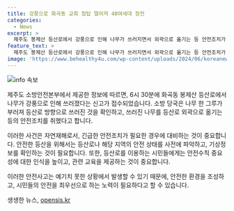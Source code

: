 ```yaml
---
title: 강풍으로 화곡동 교회 첨탑 떨어져 40여세대 정전
categories:
  - News
excerpt: >
  제주도 봉제산 등산로에서 강풍으로 인해 나무가 쓰러지면서 외곽으로 옮기는 등 안전조치가 이뤄졌습니다. 서울에서는 강한 바람으로 교회 첨탑과 나무가 쓰러지는 사고가 발생했으나 인명피해는 없었으며 4시간 30여분 만에 복구됐습니다. 교회 첨탑이 전선을 건드려 전기 공급이 끊기고, 일부 전선이 끊겨 전선에서 불꽃이 튄 사고도 발생했습니다.
feature_text: >
  제주도 봉제산 등산로에서 강풍으로 인해 나무가 쓰러지면서 외곽으로 옮기는 등 안전조치가 이뤄졌습니다. 서울에서는 강한 바람으로 교회 첨탑과 나무가 쓰러지는 사고가 발생했으나 인명피해는 없었으며 4시간 30여분 만에 복구됐습니다. 교회 첨탑이 전선을 건드려 전기 공급이 끊기고, 일부 전선이 끊겨 전선에서 불꽃이 튄 사고도 발생했습니다.
image: 'https://www.behealthy4u.com/wp-content/uploads/2024/06/koreanews.jpg'
---
```


<p><img src="https://www.behealthy4u.com/wp-content/uploads/2024/06/koreanews.jpg" alt="info 속보" /></p>

<p>제주도 소방안전본부에서 제공한 정보에 따르면, 6시 30분에 화곡동 봉제산 등산로에서 나무가 강풍으로 인해 쓰러졌다는 신고가 접수되었습니다. 소방 당국은 나무 한 그루가 부러져 등산로 방향으로 쓰러진 것을 확인하고, 쓰러진 나무를 등산로 외곽으로 옮기는 등의 안전조치를 취했다고 합니다.</p>

<p>이러한 사건은 자연재해로서, 긴급한 안전조치가 필요한 경우에 대비하는 것이 중요합니다. 안전한 등산을 위해서는 등산로나 해당 지역의 안전 상태를 사전에 파악하고, 기상정보를 확인하는 것이 필요합니다. 또한, 등산로를 이용하는 시민들에게는 안전수칙 중요성에 대한 인식을 높이고, 관련 교육을 제공하는 것이 중요합니다. </p>

<p>이러한 안전사고는 예기치 못한 상황에서 발생할 수 있기 때문에, 안전한 환경을 조성하고, 시민들의 안전을 최우선으로 하는 노력이 필요하다고 할 수 있습니다.</p>
생생한 뉴스, <a href="https://opensis.kr" rel="dofollow">opensis.kr</a>


